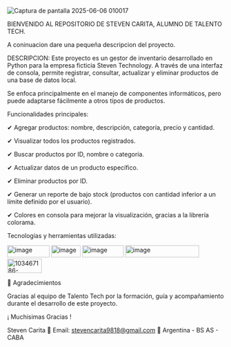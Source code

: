 ![Captura de pantalla 2025-06-06 010017](https://github.com/user-attachments/assets/a462f8f4-fb2e-4390-98e4-06f9130313a1)

BIENVENIDO AL REPOSITORIO DE STEVEN CARITA, ALUMNO DE TALENTO TECH.

A coninuacion dare una pequeña descripcion del proyecto.

DESCRIPCION: Este proyecto es un gestor de inventario desarrollado en Python para la empresa ficticia Steven Technology. A través de una interfaz de consola, permite registrar, consultar, actualizar y eliminar productos de una base de datos local.

Se enfoca principalmente en el manejo de componentes informáticos, pero puede adaptarse fácilmente a otros tipos de productos.

Funcionalidades principales:

✔ Agregar productos: nombre, descripción, categoría, precio y cantidad.

✔ Visualizar todos los productos registrados.

✔ Buscar productos por ID, nombre o categoría.

✔ Actualizar datos de un producto específico.

✔ Eliminar productos por ID.

✔ Generar un reporte de bajo stock (productos con cantidad inferior a un límite definido por el usuario).

✔ Colores en consola para mejorar la visualización, gracias a la librería colorama.

Tecnologías y herramientas utilizadas:

<img width="98" height="28" alt="image" src="https://github.com/user-attachments/assets/f6fcb404-85a1-4253-9836-1cf74c826151" />  <img width="68" height="28" alt="image" src="https://github.com/user-attachments/assets/5115d095-4272-4d76-baae-d7c52dd19d73" />  <img width="96" height="28" alt="image" src="https://github.com/user-attachments/assets/ee12c7ba-f17a-4ee2-9455-da5696fec7c7" />  <img width="171" height="28" alt="image" src="https://github.com/user-attachments/assets/4bfe491d-cd89-450a-84ef-6f24e515497a" />  <img width="80" height="33" alt="103467186-7b6a8900-4d1a-11eb-9907-491064bc8458 (2)" src="https://github.com/user-attachments/assets/22a0b859-9024-496c-aead-c8105915c877" /> 

🙌 Agradecimientos

Gracias al equipo de Talento Tech por la formación, guía y acompañamiento durante el desarrollo de este proyecto.

¡ Muchisimas Gracias ! 

Steven Carita
📧 Email: stevencarita9818@gmail.com
📍 Argentina - BS AS - CABA
